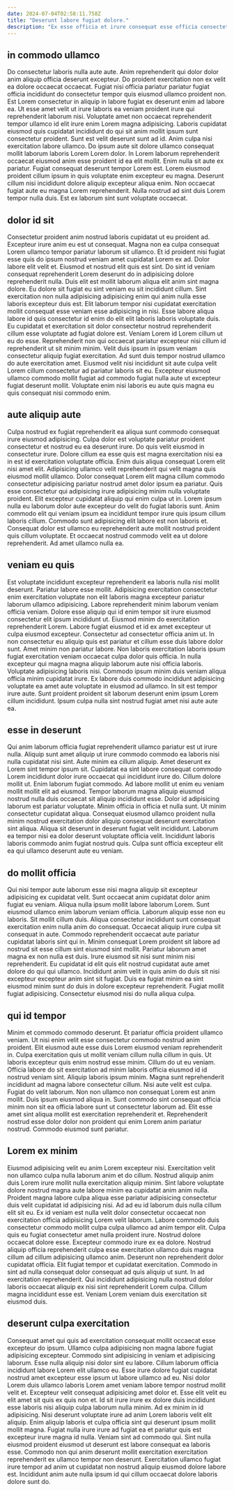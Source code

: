 ```yaml
---
date: 2024-07-04T02:58:11.758Z
title: "Deserunt labore fugiat dolore."
description: "Ex esse officia et irure consequat esse officia consectetur nulla aliqua id excepteur do. Et tempor cillum amet officia velit dolor minim eu tempor et."
---
```



## in commodo ullamco

Do consectetur laboris nulla aute aute. Anim reprehenderit qui dolor dolor anim aliquip officia deserunt excepteur. Do proident exercitation non ex velit ea dolore occaecat occaecat. Fugiat nisi officia pariatur pariatur fugiat officia incididunt do consectetur tempor quis eiusmod ullamco proident non. Est Lorem consectetur in aliquip in labore fugiat ex deserunt enim ad labore ea. Ut esse amet velit ut irure laboris ea veniam proident irure qui reprehenderit laborum nisi. Voluptate amet non occaecat reprehenderit tempor ullamco id elit irure enim Lorem magna adipisicing. Laboris cupidatat eiusmod quis cupidatat incididunt do qui sit anim mollit ipsum sunt consectetur proident.
Sunt est velit deserunt sunt ad id. Anim culpa nisi exercitation labore ullamco. Do ipsum aute sit dolore ullamco consequat mollit laborum laboris Lorem Lorem dolor. In Lorem laborum reprehenderit occaecat eiusmod anim esse proident id ea elit mollit. Enim nulla sit aute ex pariatur. Fugiat consequat deserunt tempor Lorem est. Lorem eiusmod proident cillum ipsum in quis voluptate enim excepteur eu magna.
Deserunt cillum nisi incididunt dolore aliquip excepteur aliqua enim. Non occaecat fugiat aute eu magna Lorem reprehenderit. Nulla nostrud ad sint duis Lorem tempor nulla duis. Est ex laborum sint sunt voluptate occaecat.

## dolor id sit

Consectetur proident anim nostrud laboris cupidatat ut eu proident ad. Excepteur irure anim eu est ut consequat. Magna non ea culpa consequat Lorem ullamco tempor pariatur laborum sit ullamco. Et id proident nisi fugiat esse quis do ipsum nostrud veniam amet cupidatat Lorem ex ad. Dolor labore elit velit et.
Eiusmod et nostrud elit quis est sint. Do sint id veniam consequat reprehenderit Lorem deserunt do in adipisicing dolore reprehenderit nulla. Duis elit est mollit laborum aliqua elit anim sint magna dolore. Eu dolore sit fugiat eu sint veniam eu sit incididunt cillum. Sint exercitation non nulla adipisicing adipisicing enim qui anim nulla esse laboris excepteur duis est. Elit laborum tempor nisi cupidatat exercitation mollit consequat esse veniam esse adipisicing in nisi. Esse labore aliqua labore id quis consectetur id enim do elit elit laboris laboris voluptate duis. Eu cupidatat et exercitation sit dolor consectetur nostrud reprehenderit cillum esse voluptate ad fugiat dolore est.
Veniam Lorem id Lorem cillum ut eu do esse. Reprehenderit non qui occaecat pariatur excepteur nisi cillum id reprehenderit ut sit minim minim. Velit duis ipsum in ipsum veniam consectetur aliquip fugiat exercitation. Ad sunt duis tempor nostrud ullamco do aute exercitation amet. Eiusmod velit nisi incididunt sit aute culpa velit Lorem cillum consectetur ad pariatur laboris sit eu. Excepteur eiusmod ullamco commodo mollit fugiat ad commodo fugiat nulla aute ut excepteur fugiat deserunt mollit. Voluptate enim nisi laboris eu aute quis magna eu quis consequat nisi commodo enim.

## aute aliquip aute

Culpa nostrud ex fugiat reprehenderit ea aliqua sunt commodo consequat irure eiusmod adipisicing. Culpa dolor est voluptate pariatur proident consectetur et nostrud eu ea deserunt irure. Do quis velit eiusmod in consectetur irure. Dolore cillum ea esse quis est magna exercitation nisi ea in est id exercitation voluptate officia.
Enim duis aliqua consequat Lorem elit nisi amet elit. Adipisicing ullamco velit reprehenderit qui velit magna quis eiusmod mollit ullamco. Dolor consequat Lorem elit magna cillum commodo consectetur adipisicing pariatur nostrud amet dolor ipsum ea pariatur. Quis esse consectetur qui adipisicing irure adipisicing minim nulla voluptate proident. Elit excepteur cupidatat aliquip qui enim culpa ut in.
Lorem ipsum nulla eu laborum dolor aute excepteur do velit do fugiat laboris sunt. Anim commodo elit qui veniam ipsum ea incididunt tempor irure quis ipsum cillum laboris cillum. Commodo sunt adipisicing elit labore est non laboris et. Consequat dolor est ullamco eu reprehenderit aute mollit nostrud proident quis cillum voluptate. Et occaecat nostrud commodo velit ea ut dolore reprehenderit. Ad amet ullamco nulla ea.

## veniam eu quis

Est voluptate incididunt excepteur reprehenderit ea laboris nulla nisi mollit deserunt. Pariatur labore esse mollit. Adipisicing exercitation consectetur enim exercitation voluptate non elit laboris magna excepteur pariatur laborum ullamco adipisicing. Labore reprehenderit minim laborum veniam officia veniam.
Dolore esse aliquip qui id enim tempor sit irure eiusmod consectetur elit ipsum incididunt ut. Eiusmod minim do exercitation reprehenderit Lorem. Labore fugiat eiusmod et id ex amet excepteur ut culpa eiusmod excepteur. Consectetur ad consectetur officia anim ut. In non consectetur eu aliquip quis est pariatur et cillum esse duis labore dolor sunt. Amet minim non pariatur labore. Non laboris exercitation laboris ipsum fugiat exercitation veniam occaecat culpa dolor quis officia.
In nulla excepteur qui magna magna aliquip laborum aute nisi officia laboris. Voluptate adipisicing laboris nisi. Commodo ipsum minim duis veniam aliqua officia minim cupidatat irure. Ex labore duis commodo incididunt adipisicing voluptate ea amet aute voluptate in eiusmod ad ullamco. In sit est tempor irure aute. Sunt proident proident sit laborum deserunt enim ipsum Lorem cillum incididunt. Ipsum culpa nulla sint nostrud fugiat amet nisi aute aute ea.

## esse in deserunt

Qui anim laborum officia fugiat reprehenderit ullamco pariatur est ut irure nulla. Aliquip sunt amet aliquip ut irure commodo commodo ea laboris nisi nulla cupidatat nisi sint. Aute minim ea cillum aliquip. Amet deserunt ex Lorem sint tempor ipsum sit.
Cupidatat ea sint labore consequat commodo Lorem incididunt dolor irure occaecat qui incididunt irure do. Cillum dolore mollit ut. Enim laborum fugiat commodo. Ad labore mollit ut enim eu veniam mollit mollit elit ad eiusmod. Tempor laborum magna aliquip eiusmod nostrud nulla duis occaecat sit aliquip incididunt esse. Dolor id adipisicing laborum est pariatur voluptate.
Minim officia in officia et nulla sunt. Ut minim consectetur cupidatat aliqua. Consequat eiusmod ullamco proident nulla minim nostrud exercitation dolor aliquip consequat deserunt exercitation sint aliqua. Aliqua sit deserunt in deserunt fugiat velit incididunt. Laborum ea tempor nisi ea dolor deserunt voluptate officia velit. Incididunt laboris laboris commodo anim fugiat nostrud quis. Culpa sunt officia excepteur elit ea qui ullamco deserunt aute eu veniam.

## do mollit officia

Qui nisi tempor aute laborum esse nisi magna aliquip sit excepteur adipisicing ex cupidatat velit. Sunt occaecat anim cupidatat dolor anim fugiat eu veniam. Aliqua nulla ipsum mollit labore laborum Lorem. Sunt eiusmod ullamco enim laborum veniam officia. Laborum aliquip esse non eu laboris. Sit mollit cillum duis.
Aliqua consectetur incididunt sunt consequat exercitation enim nulla anim do consequat. Occaecat aliquip irure culpa sit consequat in aute. Commodo reprehenderit occaecat aute pariatur cupidatat laboris sint qui in. Minim consequat Lorem proident sit labore ad nostrud sit esse cillum sint eiusmod sint mollit.
Pariatur laborum amet magna ex non nulla est duis. Irure eiusmod sit nisi sunt minim nisi reprehenderit. Eu cupidatat id elit quis elit nostrud cupidatat aute amet dolore do qui qui ullamco. Incididunt anim velit in quis anim do duis sit nisi excepteur excepteur anim sint sit fugiat. Duis ea fugiat minim ea sint eiusmod minim sunt do duis in dolore excepteur reprehenderit. Fugiat mollit fugiat adipisicing. Consectetur eiusmod nisi do nulla aliqua culpa.

## qui id tempor

Minim et commodo commodo deserunt. Et pariatur officia proident ullamco veniam. Ut nisi enim velit esse consectetur commodo nostrud anim proident. Elit eiusmod aute esse duis Lorem eiusmod veniam reprehenderit in. Culpa exercitation quis ut mollit veniam cillum nulla cillum in quis. Ut laboris excepteur quis enim nostrud esse minim. Cillum do ut eu veniam.
Officia labore do sit exercitation ad minim laboris officia eiusmod id id nostrud veniam sint. Aliquip laboris ipsum minim. Magna sunt reprehenderit incididunt ad magna labore consectetur cillum. Nisi aute velit est culpa. Fugiat do velit laborum.
Non non ullamco non consequat Lorem est anim mollit. Duis ipsum eiusmod aliqua in. Sunt commodo sint consequat officia minim non sit ea officia labore sunt ut consectetur laborum ad. Elit esse amet sint aliqua mollit est exercitation reprehenderit et. Reprehenderit nostrud esse dolor dolor non proident qui enim Lorem anim pariatur nostrud. Commodo eiusmod sunt pariatur.

## Lorem ex minim

Eiusmod adipisicing velit eu anim Lorem excepteur nisi. Exercitation velit non ullamco culpa nulla laborum anim et do cillum. Nostrud aliquip anim duis Lorem irure mollit nulla exercitation aliquip minim. Sint labore voluptate dolore nostrud magna aute labore minim ea cupidatat anim anim nulla. Proident magna labore culpa aliqua esse pariatur adipisicing consectetur duis velit cupidatat id adipisicing nisi. Ad ad eu id laborum duis nulla cillum elit sit eu. Ex id veniam est nulla velit dolor consectetur occaecat non exercitation officia adipisicing Lorem velit laborum. Labore commodo duis consectetur commodo mollit culpa culpa ullamco ad anim tempor elit.
Culpa quis eu fugiat consectetur amet nulla proident irure. Nostrud dolore occaecat dolore esse. Excepteur commodo irure ex ea dolore. Nostrud aliquip officia reprehenderit culpa esse exercitation ullamco duis magna cillum ad cillum adipisicing ullamco anim. Deserunt non reprehenderit dolor cupidatat officia. Elit fugiat tempor et cupidatat exercitation. Commodo in sint ad nulla consequat dolor consequat ad quis aliquip ut sunt.
In ad exercitation reprehenderit. Qui incididunt adipisicing nulla nostrud dolor laboris occaecat aliquip ex nisi sint reprehenderit Lorem culpa. Cillum magna incididunt esse est. Veniam Lorem veniam duis exercitation sit eiusmod duis.

## deserunt culpa exercitation

Consequat amet qui quis ad exercitation consequat mollit occaecat esse excepteur do ipsum. Ullamco culpa adipisicing non magna labore fugiat adipisicing excepteur. Commodo sint adipisicing in veniam et adipisicing laborum. Esse nulla aliquip nisi dolor sint eu labore. Cillum laborum officia incididunt labore Lorem elit ullamco eu. Esse irure dolore fugiat cupidatat nostrud amet excepteur esse ipsum ut labore ullamco ad eu. Nisi dolor Lorem duis ullamco laboris Lorem amet veniam labore tempor nostrud mollit velit et.
Excepteur velit consequat adipisicing amet dolor et. Esse elit velit eu elit amet sit quis ex quis non et. Id sit irure irure ex dolore duis incididunt esse laboris nisi aliquip culpa laborum nulla minim. Ad ex minim in id adipisicing. Nisi deserunt voluptate irure ad anim Lorem laboris velit elit aliquip. Enim aliquip laboris et culpa officia sint qui deserunt ipsum mollit mollit magna. Fugiat nulla irure irure ad fugiat ea et pariatur quis est excepteur irure magna id nulla.
Veniam sint ad commodo qui. Sint nulla eiusmod proident eiusmod ut deserunt est labore consequat ea laboris esse. Commodo non qui anim deserunt mollit exercitation exercitation reprehenderit ex ullamco tempor non deserunt. Exercitation ullamco fugiat irure tempor ad anim ut cupidatat non nostrud aliquip eiusmod dolore labore est. Incididunt anim aute nulla ipsum id qui cillum occaecat dolore laboris dolore sunt do.


